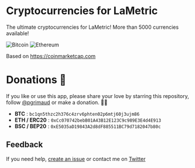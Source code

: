 # Cryptocurrencies for LaMetric

The ultimate cryptocurrencies for LaMetric! More than 5000 currencies available!

![Bitcoin](https://raw.githubusercontent.com/pgrimaud/lametric-cryptocurrencies/master/images/btc.gif)
![Ethereum](https://raw.githubusercontent.com/pgrimaud/lametric-cryptocurrencies/master/images/eth.gif)

Based on https://coinmarketcap.com

# Donations 🙏

If you like or use this app, please share your love by starring this repository, follow [@pgrimaud](https://github.com/pgrimaud) or make a donation. 🙏💓

- **BTC** : `bc1qn5thzc2h376c4zrv6phten02p6mtj60j3ujm86`
- **ETH / ERC20** : `0xCc070742bebB01A43B12E123C9c989E3E4d4E913`
- **BSC / BEP20** : `0xE5035aD19843A2d8dF885511BC79d7182047b80c`


## Feedback

If you need help, [create an issue](https://github.com/pgrimaud/lametric-cryptocurrencies/issues) or contact me on [Twitter](http://twitter.com/pgrimaud_)
